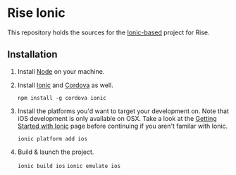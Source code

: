 # Rise Ionic

This repository holds the sources for the [Ionic-based][ionic] project for
Rise.

## Installation

 1. Install [Node][node] on your machine.
 2. Install [Ionic][ionic] and [Cordova][cordova] as well.

    `npm install -g cordova ionic`

 3. Install the platforms you'd want to target your development on. Note that
    iOS development is only available on OSX. Take a look at the [Getting
    Started with Ionic][gswi] page before continuing if you aren't familar with
    Ionic.

    `ionic platform add ios`

 4. Build & launch the project.

    `ionic build ios`
    `ionic emulate ios`

[node]: http://nodejs.org/download/
[ionic]: http://ionicframework.com/
[cordova]: http://cordova.apache.org/
[gswi]: http://ionicframework.com/getting-started/
[cordova_android]: http://cordova.apache.org/docs/en/3.3.0/guide_platforms_android_index.md.html#Android%20Platform%20Guide
[cordova_ios]: http://cordova.apache.org/docs/en/3.3.0/guide_platforms_ios_index.md.html#iOS%20Platform%20Guide
